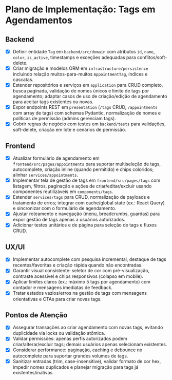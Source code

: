 # Plano de Implementação: Tags em Agendamentos

## Backend
- [x] Definir entidade `Tag` em `backend/src/domain` com atributos `id`, `name`, `color`, `is_active`, timestamps e exceções adequadas para conflitos/soft-delete.
- [x] Criar migração e modelos ORM em `infrastructure/persistence` incluindo relação muitos-para-muitos `AppointmentTag`, índices e cascatas.
- [x] Estender repositórios e serviços em `application` para CRUD completo, busca paginada, validação de nomes únicos e limite de tags por agendamento; adaptar casos de uso de criação/edição de agendamento para aceitar tags existentes ou novas.
- [x] Expor endpoints REST em `presentation` (`/tags` CRUD, `/appointments` com array de tags) com schemas Pydantic, normalização de nomes e políticas de permissão (admins gerenciam tags).
- [x] Cobrir regras de negócio com testes em `backend/tests` para validações, soft-delete, criação em lote e cenários de permissão.

## Frontend
- [x] Atualizar formulário de agendamento em `frontend/src/pages/appointments` para suportar multiseleção de tags, autocomplete, criação inline (quando permitido) e chips coloridos; alinhar `services/appointments`.
- [x] Implementar tela de gestão de tags em `frontend/src/pages/tags` com listagem, filtros, paginação e ações de criar/editar/excluir usando componentes reutilizáveis em `components/tags`.
- [x] Estender `services/tags` para CRUD, normalização de payloads e tratamento de erros; integrar com cache/global state (ex.: React Query) e sincronizar com o formulário de agendamento.
- [x] Ajustar roteamento e navegação (menu, breadcrumbs, guardas) para expor gestão de tags apenas a usuários autorizados.
- [x] Adicionar testes unitários e de página para seleção de tags e fluxos CRUD.

## UX/UI
- [x] Implementar autocomplete com pesquisa incremental, destaque de tags recentes/favoritas e criação rápida quando não encontradas.
- [x] Garantir visual consistente: seletor de cor com pré-visualização, contraste acessível e chips responsivos (colapso em mobile).
- [x] Aplicar limites claros (ex.: máximo 5 tags por agendamento) com contador e mensagens imediatas de feedback.
- [x] Tratar estados vazios/erros na gestão de tags com mensagens orientativas e CTAs para criar novas tags.

## Pontos de Atenção
- [x] Assegurar transações ao criar agendamento com novas tags, evitando duplicidade via locks ou validação atômica.
- [x] Validar permissões: apenas perfis autorizados podem criar/alterar/excluir tags; demais usuários apenas selecionam existentes.
- [x] Considerar performance: paginação, caching e debounce no autocomplete para suportar grandes volumes de tags.
- [x] Sanitizar entradas (trim, case-insensitive), validar formato de cor hex, impedir nomes duplicados e planejar migração para tags já existentes/inativas.
